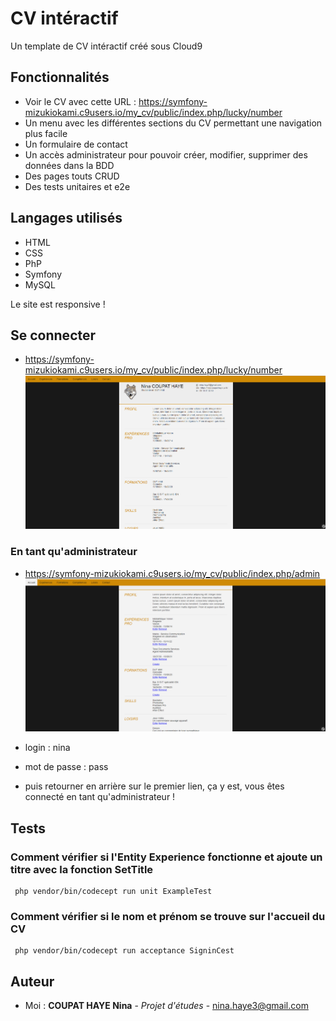 # CV intéractif

Un template de CV intéractif créé sous Cloud9

## Fonctionnalités

* Voir le CV avec cette URL : https://symfony-mizukiokami.c9users.io/my_cv/public/index.php/lucky/number
* Un menu avec les différentes sections du CV permettant une navigation plus facile
* Un formulaire de contact
* Un accès administrateur pour pouvoir créer, modifier, supprimer des données dans la BDD
* Des pages touts CRUD
* Des tests unitaires et e2e

## Langages utilisés

* HTML 
* CSS
* PhP
* Symfony
* MySQL

Le site est responsive !

## Se connecter 

* https://symfony-mizukiokami.c9users.io/my_cv/public/index.php/lucky/number
![Capture](/my_cv/public/images/1.PNG)

### En tant qu'administrateur

* https://symfony-mizukiokami.c9users.io/my_cv/public/index.php/admin 
![Capture](/my_cv/public/images/2.PNG)

* login : nina

* mot de passe : pass

* puis retourner en arrière sur le premier lien, ça y est, vous êtes connecté en tant qu'administrateur !


## Tests

### Comment vérifier si l'Entity Experience fonctionne et ajoute un titre avec la fonction SetTitle

```
 php vendor/bin/codecept run unit ExampleTest
```

### Comment vérifier si le nom et prénom se trouve sur l'accueil du CV

```
 php vendor/bin/codecept run acceptance SigninCest
```

## Auteur

* Moi : **COUPAT HAYE Nina** - *Projet d'études* - nina.haye3@gmail.com

